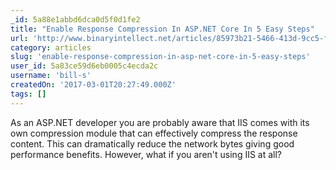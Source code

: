 ```yaml
---
_id: 5a88e1abbd6dca0d5f0d1fe2
title: "Enable Response Compression In ASP.NET Core In 5 Easy Steps"
url: 'http://www.binaryintellect.net/articles/85973b21-5466-413d-9cc5-f44c63686859.aspx'
category: articles
slug: 'enable-response-compression-in-asp-net-core-in-5-easy-steps'
user_id: 5a83ce59d6eb0005c4ecda2c
username: 'bill-s'
createdOn: '2017-03-01T20:27:49.000Z'
tags: []
---
```


As an ASP.NET developer you are probably aware that IIS comes with its own compression module that can effectively compress the response content. This can dramatically reduce the network bytes giving good performance benefits. However, what if you aren't using IIS at all? 
